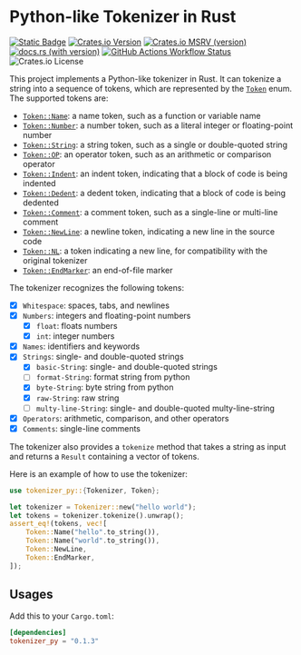Python-like Tokenizer in Rust
=============================

[![Static Badge](https://img.shields.io/badge/-salam99823%2Ftokenizer-blue?label=github)](https://github.com/salam99823/tokenizer)
[![Crates.io Version](https://img.shields.io/crates/v/tokenizer_py)](https://crates.io/crates/tokenizer_py)
[![Crates.io MSRV (version)](https://img.shields.io/crates/msrv/tokenizer_py/latest?logo=rust)](https://rust-lang.github.io/rfcs/2495-min-rust-version.html)
[![docs.rs (with version)](https://img.shields.io/docsrs/tokenizer_py/latest?logo=docs.rs)](https://docs.rs/tokenizer_py)
[![GitHub Actions Workflow Status](https://img.shields.io/github/actions/workflow/status/salam99823/tokenizer/rust.yml)](https://github.com/salam99823/tokenizer/actions/workflows/rust.yml)
![Crates.io License](https://img.shields.io/crates/l/tokenizer_py)

This project implements a Python-like tokenizer in Rust. It can tokenize a string into a sequence of tokens, which are
represented by the [`Token`] enum. The supported tokens are:

- [`Token::Name`]: a name token, such as a function or variable name
- [`Token::Number`]: a number token, such as a literal integer or floating-point number
- [`Token::String`]: a string token, such as a single or double-quoted string
- [`Token::OP`]: an operator token, such as an arithmetic or comparison operator
- [`Token::Indent`]: an indent token, indicating that a block of code is being indented
- [`Token::Dedent`]: a dedent token, indicating that a block of code is being dedented
- [`Token::Comment`]: a comment token, such as a single-line or multi-line comment
- [`Token::NewLine`]: a newline token, indicating a new line in the source code
- [`Token::NL`]: a token indicating a new line, for compatibility with the original tokenizer
- [`Token::EndMarker`]: an end-of-file marker

The tokenizer recognizes the following tokens:

- [x] `Whitespace`: spaces, tabs, and newlines
- [x] `Numbers`: integers and floating-point numbers
  - [x] `float`: floats numbers
  - [x] `int`: integer numbers
- [x] `Names`: identifiers and keywords
- [x] `Strings`: single- and double-quoted strings
  - [x] `basic-String`: single- and double-quoted strings
  - [ ] `format-String`: format string from python
  - [x] `byte-String`: byte string from python
  - [x] `raw-String`: raw string
  - [ ] `multy-line-String`: single- and double-quoted multy-line-string
- [x] `Operators`: arithmetic, comparison, and other operators
- [x] `Comments`: single-line comments

The tokenizer also provides a `tokenize` method that takes a string as input and returns a `Result` containing a vector
of tokens.

Here is an example of how to use the tokenizer:

```rust
use tokenizer_py::{Tokenizer, Token};

let tokenizer = Tokenizer::new("hello world");
let tokens = tokenizer.tokenize().unwrap();
assert_eq!(tokens, vec![
    Token::Name("hello".to_string()),
    Token::Name("world".to_string()),
    Token::NewLine,
    Token::EndMarker,
]);
```

Usages
------

Add this to your `Cargo.toml`:

```toml
[dependencies]
tokenizer_py = "0.1.3"
```

[`Token::Name`]: https://docs.rs/tokenizer_py/latest/tokenizer_py/enum.Token.html#variant.Name

[`Token::Number`]: https://docs.rs/tokenizer_py/latest/tokenizer_py/enum.Token.html#variant.Number

[`Token::String`]: https://docs.rs/tokenizer_py/latest/tokenizer_py/enum.Token.html#variant.String

[`Token::OP`]: https://docs.rs/tokenizer_py/latest/tokenizer_py/enum.Token.html#variant.OP

[`Token::Indent`]: https://docs.rs/tokenizer_py/latest/tokenizer_py/enum.Token.html#variant.Indent

[`Token::Dedent`]: https://docs.rs/tokenizer_py/latest/tokenizer_py/enum.Token.html#variant.Dedent

[`Token::Comment`]: https://docs.rs/tokenizer_py/latest/tokenizer_py/enum.Token.html#variant.Comment

[`Token::NewLine`]: https://docs.rs/tokenizer_py/latest/tokenizer_py/enum.Token.html#variant.NewLine

[`Token::NL`]: https://docs.rs/tokenizer_py/latest/tokenizer_py/enum.Token.html#variant.NL

[`Token::EndMarker`]: https://docs.rs/tokenizer_py/latest/tokenizer_py/enum.Token.html#variant.EndMarker

[`Token`]: https://docs.rs/tokenizer_py/latest/tokenizer_py/enum.Token.html#

